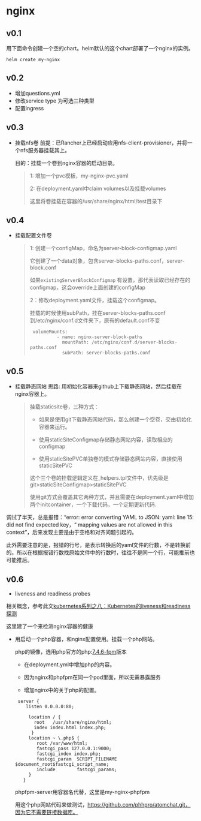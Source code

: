 # nginx
## v0.1
用下面命令创建一个空的chart。helm默认的这个chart部署了一个nginx的实例。
```
helm create my-nginx
```

## v0.2

* 增加questions.yml
* 修改service type 为可选三种类型
* 配置ingress

## v0.3 

* 挂载nfs卷
  前提：已Rancher上已经启动应用nfs-client-provisioner，并将一个nfs服务器挂载其上。

   目的：挂载一个卷到nginx容器的启动目录。

  > 1: 增加一个pvc模板，my-nginx-pvc.yaml
  >
  > 2: 在deployment.yaml中claim volumes以及挂载volumes
  >
  > 这里将卷挂载在容器的/usr/share/nginx/html/test目录下

## v0.4

* 挂载配置文件卷

  > 1: 创建一个configMap，命名为server-block-configmap.yaml
  >
  > 它创建了一个data对象，包含server-blocks-paths.conf，server-block.conf
  >
  > 如果`existingServerBlockConfigmap` 有设置，那代表读取已经存在的configmap，这会override上面创建的configMap
  >
  > 2：修改deployment.yaml文件，挂载这个configmap。
  >
  > 挂载的时候使用subPath，挂在server-blocks-paths.conf到/etc/nginx/conf.d文件夹下，原有的default.conf不变
  >
  > ```
  >  volumeMounts:
  >           - name: nginx-server-block-paths
  >             mountPath: /etc/nginx/conf.d/server-blocks-paths.conf
  >             subPath: server-blocks-paths.conf
  > 
  > ```
  >
  > 

## v0.5

* 挂载静态网站
  思路: 用初始化容器来github上下载静态网站，然后挂载在nginx容器上。

  > 挂载staticsite卷，三种方式：
  >
  > * 如果是使用git下载静态网站代码，那么创建一个空卷，交由初始化容器来运行。
  >
  > * 使用staticSiteConfigmap存储静态网站内容，读取相应的configmap
  >
  > * 使用staticSitePVC单独卷的模式存储静态网站内容，直接使用staticSitePVC
  >
  > 这个三个卷的挂载逻辑定义在_helpers.tpl文件中，优先级是git>staticSiteConfigmap>staticSitePVC
  >
  > 使用git方式会覆盖其它两种方式，并且需要在deployment.yaml中增加两个initcontainer，一个下载代码，一个定期更新代码.
  >
  > 
  >

调试了半天，总是报错：“error: error converting YAML to JSON: yaml: line 15: did not find expected key，“ mapping values are not allowed in this context”，后来发现主要是由于空格和对齐问题引起的。

此外需要注意的是，报错的行号，是表示转换后的yaml文件的行数，不是转换前的。所以在根据报错行数找原始文件中的行数时，往往不是同一个行，可能推前也可能推后。

## v0.6

* liveness and readiness probes

相关概念，参考此文[kubernetes系列之八：Kubernetes的liveness和readiness探测](https://blog.csdn.net/cloudvtech/article/details/80216116?utm_medium=distribute.pc_relevant.none-task-blog-BlogCommendFromMachineLearnPai2-1.nonecase&depth_1-utm_source=distribute.pc_relevant.none-task-blog-BlogCommendFromMachineLearnPai2-1.nonecase)

这里建了一个来检测nginx容器的健康

* 用启动一个php容器，和nginx配置使用。挂载一个php网站。

  php的镜像，选用php官方的php:[7.4.6-fpm](https://hub.docker.com/layers/php/library/php/7.4.6-fpm/images/sha256-42313e7eb1eb0e018de000c76cd6d35dc82f0f4879c0dff3f37fd6640a4d858e?context=explore)版本

  * 在deployment.yml中增加php的内容。

  * 因为nginx和phpfpm在同一个pod里面，所以无需暴露服务

  *   增加nginx中的关于php的配置。

    ```
     server {
        listen 0.0.0.0:80;
        
         location / {
           root   /usr/share/nginx/html;
           index index.html index.php;
          }
         location ~ \.php$ {
            root /var/www/html;
            fastcgi_pass 127.0.0.1:9000;
            fastcgi_index index.php;
            fastcgi_param  SCRIPT_FILENAME  $document_root$fastcgi_script_name;
            include        fastcgi_params;
         }
       }
    ```

    phpfpm-server用容器名代替，这里是my-nginx-phpfpm

  用这个php网站代码来做测试，https://github.com/phhpro/atomchat.git，因为它不需要链接数据库。
    